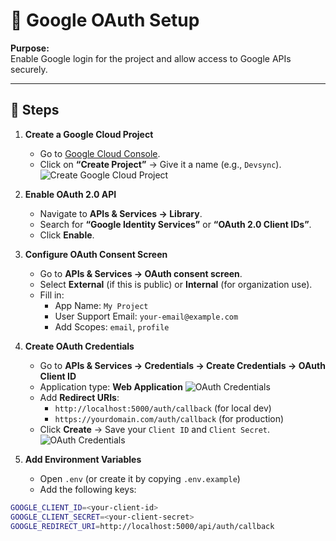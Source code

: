 # 🔑 Google OAuth Setup

**Purpose:**  
Enable Google login for the project and allow access to Google APIs securely.

---

## 🚀 Steps

1. **Create a Google Cloud Project**  
   - Go to [Google Cloud Console](https://console.cloud.google.com/).  
   - Click on **“Create Project”** → Give it a name (e.g., `Devsync`).  
   ![Create Google Cloud Project](../../assets/screenshots/google-cloud-enable-oauth.png)

2. **Enable OAuth 2.0 API**  
   - Navigate to **APIs & Services → Library**.  
   - Search for **“Google Identity Services”** or **“OAuth 2.0 Client IDs”**.  
   - Click **Enable**.

3. **Configure OAuth Consent Screen**  
   - Go to **APIs & Services → OAuth consent screen**.  
   - Select **External** (if this is public) or **Internal** (for organization use).  
   - Fill in:  
     - App Name: `My Project`  
     - User Support Email: `your-email@example.com`  
     - Add Scopes: `email`, `profile`  
  

4. **Create OAuth Credentials**  
   - Go to **APIs & Services → Credentials → Create Credentials → OAuth Client ID**  
   - Application type: **Web Application**
   ![OAuth Credentials](../../assets/screenshots/google-oauth-credentials1.png) 
   - Add **Redirect URIs**:  
     - `http://localhost:5000/auth/callback` (for local dev)  
     - `https://yourdomain.com/auth/callback` (for production)  
   - Click **Create** → Save your `Client ID` and `Client Secret`.
   ![OAuth Credentials](../../assets/screenshots/google-oauth-credentials.png)

5. **Add Environment Variables**  
   - Open `.env` (or create it by copying `.env.example`)  
   - Add the following keys:

```bash
GOOGLE_CLIENT_ID=<your-client-id>
GOOGLE_CLIENT_SECRET=<your-client-secret>
GOOGLE_REDIRECT_URI=http://localhost:5000/api/auth/callback
